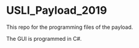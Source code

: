 # USLI_Payload_2019
This repo for the programming files of the payload.

The GUI is programmed in C#.
